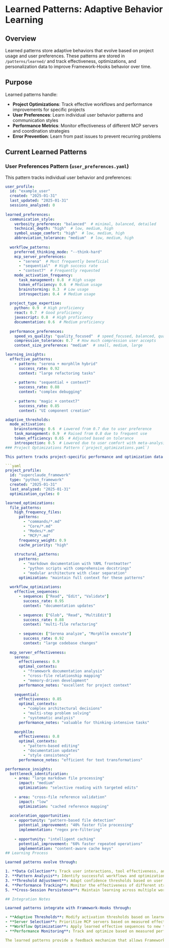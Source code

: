 # Learned Patterns: Adaptive Behavior Learning

## Overview

Learned patterns store adaptive behaviors that evolve based on project usage and user preferences. These patterns are stored in `/patterns/learned/` and track effectiveness, optimizations, and personalization data to improve Framework-Hooks behavior over time.

## Purpose

Learned patterns handle:

- **Project Optimizations**: Track effective workflows and performance improvements for specific projects
- **User Preferences**: Learn individual user behavior patterns and communication styles
- **Performance Metrics**: Monitor effectiveness of different MCP servers and coordination strategies
- **Error Prevention**: Learn from past issues to prevent recurring problems

## Current Learned Patterns

### User Preferences Pattern (`user_preferences.yaml`)

This pattern tracks individual user behavior and preferences:

```yaml
user_profile:
  id: "example_user"
  created: "2025-01-31"
  last_updated: "2025-01-31"
  sessions_analyzed: 0
  
learned_preferences:
  communication_style:
    verbosity_preference: "balanced"  # minimal, balanced, detailed
    technical_depth: "high"  # low, medium, high
    symbol_usage_comfort: "high"  # low, medium, high
    abbreviation_tolerance: "medium"  # low, medium, high
    
  workflow_patterns:
    preferred_thinking_mode: "--think-hard"
    mcp_server_preferences:
      - "serena"  # Most frequently beneficial
      - "sequential"  # High success rate
      - "context7"  # Frequently requested
    mode_activation_frequency:
      task_management: 0.8  # High usage
      token_efficiency: 0.6  # Medium usage
      brainstorming: 0.3  # Low usage
      introspection: 0.4  # Medium usage
      
  project_type_expertise:
    python: 0.9  # High proficiency
    react: 0.7  # Good proficiency
    javascript: 0.8  # High proficiency
    documentation: 0.6  # Medium proficiency
    
  performance_preferences:
    speed_vs_quality: "quality_focused"  # speed_focused, balanced, quality_focused
    compression_tolerance: 0.7  # How much compression user accepts
    context_size_preference: "medium"  # small, medium, large

learning_insights:
  effective_patterns:
    - pattern: "serena + morphllm hybrid"
      success_rate: 0.92
      context: "large refactoring tasks"
      
    - pattern: "sequential + context7"
      success_rate: 0.88
      context: "complex debugging"
      
    - pattern: "magic + context7"
      success_rate: 0.85
      context: "UI component creation"

adaptive_thresholds:
  mode_activation:
    brainstorming: 0.6  # Lowered from 0.7 due to user preference
    task_management: 0.9  # Raised from 0.8 due to frequent use
    token_efficiency: 0.65  # Adjusted based on tolerance
    introspection: 0.5  # Lowered due to user comfort with meta-analysis
### Project Optimizations Pattern (`project_optimizations.yaml`)

This pattern tracks project-specific performance and optimization data:

```yaml
project_profile:
  id: "superclaude_framework"
  type: "python_framework"
  created: "2025-01-31"
  last_analyzed: "2025-01-31"
  optimization_cycles: 0

learned_optimizations:
  file_patterns:
    high_frequency_files:
      patterns:
        - "commands/*.md" 
        - "Core/*.md"
        - "Modes/*.md"
        - "MCP/*.md"
      frequency_weight: 0.9
      cache_priority: "high"
      
    structural_patterns:
      patterns:
        - "markdown documentation with YAML frontmatter"
        - "python scripts with comprehensive docstrings"
        - "modular architecture with clear separation"
      optimization: "maintain full context for these patterns"
      
  workflow_optimizations:
    effective_sequences:
      - sequence: ["Read", "Edit", "Validate"]
        success_rate: 0.95
        context: "documentation updates"
        
      - sequence: ["Glob", "Read", "MultiEdit"]
        success_rate: 0.88
        context: "multi-file refactoring"
        
      - sequence: ["Serena analyze", "Morphllm execute"]
        success_rate: 0.92
        context: "large codebase changes"
        
  mcp_server_effectiveness:
    serena:
      effectiveness: 0.9
      optimal_contexts:
        - "framework documentation analysis"
        - "cross-file relationship mapping"
        - "memory-driven development"
      performance_notes: "excellent for project context"
      
    sequential:
      effectiveness: 0.85
      optimal_contexts:
        - "complex architectural decisions"
        - "multi-step problem solving"
        - "systematic analysis"
      performance_notes: "valuable for thinking-intensive tasks"
      
    morphllm:
      effectiveness: 0.8
      optimal_contexts:
        - "pattern-based editing"
        - "documentation updates"
        - "style consistency"
      performance_notes: "efficient for text transformations"

performance_insights:
  bottleneck_identification:
    - area: "large markdown file processing"
      impact: "medium"
      optimization: "selective reading with targeted edits"
      
    - area: "cross-file reference validation"
      impact: "low"
      optimization: "cached reference mapping"
      
  acceleration_opportunities:
    - opportunity: "pattern-based file detection"
      potential_improvement: "40% faster file processing"
      implementation: "regex pre-filtering"
      
    - opportunity: "intelligent caching"
      potential_improvement: "60% faster repeated operations"
      implementation: "content-aware cache keys"
## Learning Process

Learned patterns evolve through:

1. **Data Collection**: Track user interactions, tool effectiveness, and performance metrics
2. **Pattern Analysis**: Identify successful workflows and optimization opportunities  
3. **Threshold Adjustment**: Adapt confidence thresholds based on user behavior
4. **Performance Tracking**: Monitor the effectiveness of different strategies
5. **Cross-Session Persistence**: Maintain learning across multiple work sessions

## Integration Notes

Learned patterns integrate with Framework-Hooks through:

- **Adaptive Thresholds**: Modify activation thresholds based on learned preferences
- **Server Selection**: Prioritize MCP servers based on measured effectiveness
- **Workflow Optimization**: Apply learned effective sequences to new tasks
- **Performance Monitoring**: Track and optimize based on measured performance

The learned patterns provide a feedback mechanism that allows Framework-Hooks to improve its behavior based on actual usage patterns and results.